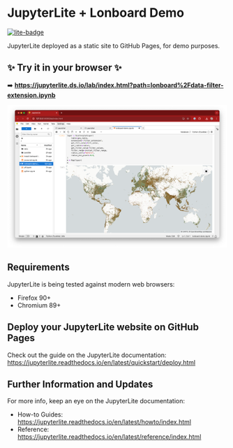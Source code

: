 # JupyterLite + Lonboard Demo

[![lite-badge](https://jupyterlite.rtfd.io/en/latest/_static/badge.svg)](https://jupyterlite.ds.io/lab/index.html?path=lonboard%2Fdata-filter-extension.ipynb)

JupyterLite deployed as a static site to GitHub Pages, for demo purposes.

## ✨ Try it in your browser ✨


➡️ **https://jupyterlite.ds.io/lab/index.html?path=lonboard%2Fdata-filter-extension.ipynb**

[![](assets/lonboard.png)](https://jupyterlite.ds.io/lab/index.html?path=lonboard%2Fdata-filter-extension.ipynb)

## Requirements

JupyterLite is being tested against modern web browsers:

- Firefox 90+
- Chromium 89+

## Deploy your JupyterLite website on GitHub Pages

Check out the guide on the JupyterLite documentation: https://jupyterlite.readthedocs.io/en/latest/quickstart/deploy.html

## Further Information and Updates

For more info, keep an eye on the JupyterLite documentation:

- How-to Guides: https://jupyterlite.readthedocs.io/en/latest/howto/index.html
- Reference: https://jupyterlite.readthedocs.io/en/latest/reference/index.html
